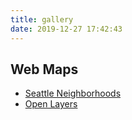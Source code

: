 ```yaml
---
title: gallery
date: 2019-12-27 17:42:43
---
```


## Web Maps

- [Seattle Neighborhoods](seattle-neighborhoods.html)
- [Open Layers](openlayers.html)
